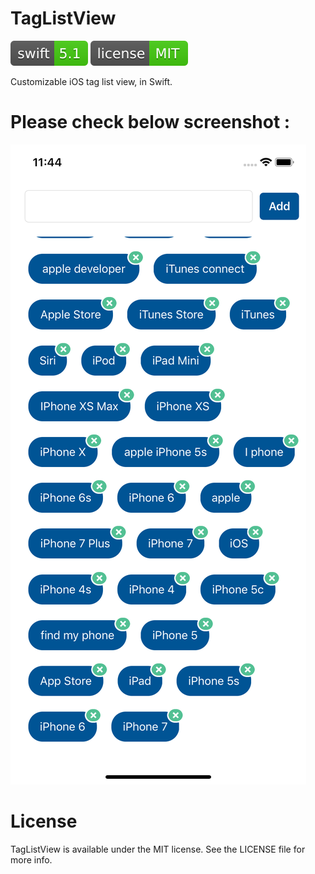 # TagListView
[![Swift Status](https://github.com/HemantDixit10/TagListView/blob/master/TagListView/TagListView/Images/swift.svg)](https://swift.org)
[![Licence Status](https://github.com/HemantDixit10/TagListView/blob/master/TagListView/TagListView/Images/licence.svg)](https://opensource.org/licenses/MIT)

Customizable iOS tag list view, in Swift.

# Please check below screenshot :
![alt text](https://github.com/HemantDixit10/TagListView/blob/master/Screenshot.png)

# License
TagListView is available under the MIT license. See the LICENSE file for more info.
